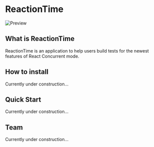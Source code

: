 
# ReactionTime
![Preview](https://i.ibb.co/S7jmPqK/Reaction-Time.png#center)

## What is ReactionTime
ReactionTime is an application to help users build tests for the newest features of React Concurrent mode.

## How to install
Currently under construction...

## Quick Start
Currently under construction...

## Team
Currently under construction...
